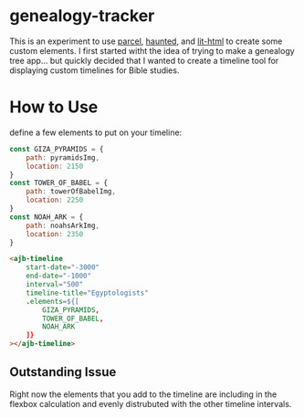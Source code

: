 # genealogy-tracker
This is an experiment to use [parcel](https://github.com/parcel-bundler/parcel), [haunted](https://github.com/matthewp/haunted), and [lit-html](https://github.com/Polymer/lit-html) to create some custom elements. I first started witht the idea of trying to make a genealogy tree app... but quickly decided that I wanted to create a timeline tool for displaying custom timelines for Bible studies.

# How to Use
define a few elements to put on your timeline:
```javascript
const GIZA_PYRAMIDS = {
    path: pyramidsImg,
    location: 2150
}
const TOWER_OF_BABEL = {
    path: towerOfBabelImg,
    location: 2250
}
const NOAH_ARK = {
    path: noahsArkImg,
    location: 2350
}
```

```html
<ajb-timeline
    start-date="-3000"
    end-date="-1000"
    interval="500"
    timeline-title="Egyptologists"
    .elements=${[
        GIZA_PYRAMIDS,
        TOWER_OF_BABEL,
        NOAH_ARK
    ]}
></ajb-timeline>
```

## Outstanding Issue
Right now the elements that you add to the timeline are including in the flexbox calculation and evenly distrubuted with the other timeline intervals.